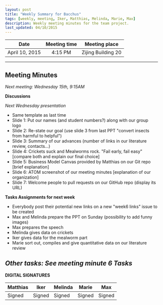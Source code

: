 ```yaml
---
layout: post
title: "Weekly Summary for Bacchus"
tags: [weekly, meeting, Iker, Matthias, Melinda, Marie, Max]
description: Weekly meeting minutes for the team project.
last_updated: 04/10/2015
---
```


|**Date** |**Meeting time**|**Meeting place**
| ------------- |:----------------:|:-------:
|April 10, 2015| 4:15 PM | Zijing Building 20
----------

Meeting Minutes
------
*Next meeting: Wednesday 15th, 9:15AM*

**Discussions**

*Next Wednesday presentation*

* Same template as last time
* Slide 1: Put our names (and student numbers?) along with our group logo
* Slide 2: Re-state our goal (use slide 3 from last PPT "convert insects from harmful to helpful")
* Slide 3: Summary of our advances (number of links in our literature review, contacts...)
* Slide 4: Crickets suck and Mealworms rock. "Fail early, fail easy" [compare both and explain our final choice]
* Slide 5: Business Model Canvas provided by Matthias on our Git repo [brief explanation]
* Slide 6: ATOM screenshot of our meeting minutes [explanation of our organization]
* Slide 7: Welcome people to pull requests on our GitHub repo (display its URL)

**Tasks Assignments for next week**

* Everybody post their potential new links on a new "week6 links" issue to be created
* Max and Melinda prepare the PPT on Sunday (possibility to add funny images)
* Max prepares the speech
* Melinda gives data on crickets
* Iker gives data for the mealworm part
* Marie sort out, compiles and give quantitative data on our literature review


*Other tasks: See meeting minute 6 Tasks*
----------

**DIGITAL SIGNATURES**

|**Matthias** |**Iker**|**Melinda**|**Marie**|**Max**|
|----------------|----------------|----------------|----------------|----------------|
|Signed |Signed|Signed | Signed|Signed |
